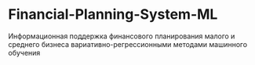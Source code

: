 # Financial-Planning-System-ML
Информационная поддержка финансового планирования малого и среднего бизнеса вариативно-регрессионными методами машинного обучения
